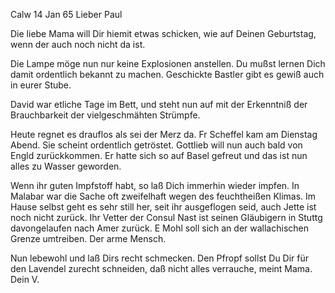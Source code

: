  Calw 14 Jan 65
Lieber Paul

Die liebe Mama will Dir hiemit etwas schicken, wie auf Deinen Geburtstag, wenn der auch noch nicht da ist.

Die Lampe möge nun nur keine Explosionen anstellen. Du mußst lernen Dich damit ordentlich bekannt zu machen. Geschickte Bastler gibt es gewiß auch in eurer Stube.

David war etliche Tage im Bett, und steht nun auf mit der Erkenntniß der Brauchbarkeit der vielgeschmähten Strümpfe.

Heute regnet es drauflos als sei der Merz da. Fr Scheffel kam am Dienstag Abend. Sie scheint ordentlich getröstet. Gottlieb will nun auch bald von Engld zurückkommen. Er hatte sich so auf Basel gefreut und das ist nun alles zu Wasser geworden.

Wenn ihr guten Impfstoff habt, so laß Dich immerhin wieder impfen. In Malabar war die Sache oft zweifelhaft wegen des feuchtheißen Klimas. 
Im Hause selbst geht es sehr still her, seit ihr ausgeflogen seid, auch Jette ist noch nicht zurück. Ihr Vetter der Consul Nast ist seinen Gläubigern in Stuttg davongelaufen nach Amer zurück. E Mohl soll sich an der wallachischen Grenze umtreiben. Der arme Mensch.

Nun lebewohl und laß Dirs recht schmecken. Den Pfropf sollst Du Dir für den Lavendel zurecht schneiden, daß nicht alles verrauche, meint Mama.  Dein V.

